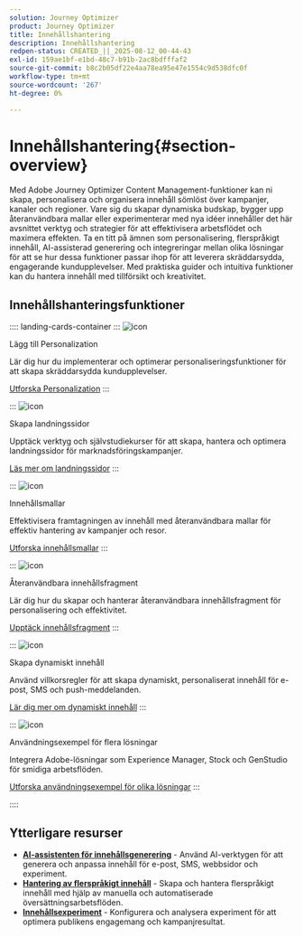 ```yaml
---
solution: Journey Optimizer
product: Journey Optimizer
title: Innehållshantering
description: Innehållshantering
redpen-status: CREATED_||_2025-08-12_00-44-43
exl-id: 159ae1bf-e1bd-48c7-b91b-2ac8bdfffaf2
source-git-commit: b8c2b05df22e4aa78ea95e47e1554c9d538dfc0f
workflow-type: tm+mt
source-wordcount: '267'
ht-degree: 0%

---
```


# Innehållshantering{#section-overview}

Med Adobe Journey Optimizer Content Management-funktioner kan ni skapa, personalisera och organisera innehåll sömlöst över kampanjer, kanaler och regioner. Vare sig du skapar dynamiska budskap, bygger upp återanvändbara mallar eller experimenterar med nya idéer innehåller det här avsnittet verktyg och strategier för att effektivisera arbetsflödet och maximera effekten. Ta en titt på ämnen som personalisering, flerspråkigt innehåll, AI-assisterad generering och integreringar mellan olika lösningar för att se hur dessa funktioner passar ihop för att leverera skräddarsydda, engagerande kundupplevelser. Med praktiska guider och intuitiva funktioner kan du hantera innehåll med tillförsikt och kreativitet.

## Innehållshanteringsfunktioner

:::: landing-cards-container
:::
![icon](https://cdn.experienceleague.adobe.com/icons/bullseye.svg?lang=sv-SE)

Lägg till Personalization

Lär dig hur du implementerar och optimerar personaliseringsfunktioner för att skapa skräddarsydda kundupplevelser.

[Utforska Personalization](personalization-landing-page.md)
:::

:::
![icon](https://cdn.experienceleague.adobe.com/icons/circle-play.svg?lang=sv-SE)

Skapa landningssidor

Upptäck verktyg och självstudiekurser för att skapa, hantera och optimera landningssidor för marknadsföringskampanjer.

[Läs mer om landningssidor](landing-pages-landing-page.md)
:::

:::
![icon](https://cdn.experienceleague.adobe.com/icons/list-check.svg?lang=sv-SE)

Innehållsmallar

Effektivisera framtagningen av innehåll med återanvändbara mallar för effektiv hantering av kampanjer och resor.

[Utforska innehållsmallar](content-templates-landing-page.md)
:::

:::
![icon](https://cdn.experienceleague.adobe.com/icons/puzzle-piece.svg?lang=sv-SE)

Återanvändbara innehållsfragment

Lär dig hur du skapar och hanterar återanvändbara innehållsfragment för personalisering och effektivitet.

[Upptäck innehållsfragment](fragments-landing-page.md)
:::

:::
![icon](https://cdn.experienceleague.adobe.com/icons/gear.svg?lang=sv-SE)

Skapa dynamiskt innehåll

Använd villkorsregler för att skapa dynamiskt, personaliserat innehåll för e-post, SMS och push-meddelanden.

[Lär dig mer om dynamiskt innehåll](dynamic-landing-page.md)
:::

:::
![icon](https://cdn.experienceleague.adobe.com/icons/puzzle-piece.svg?lang=sv-SE)

Användningsexempel för flera lösningar

Integrera Adobe-lösningar som Experience Manager, Stock och GenStudio för smidiga arbetsflöden.

[Utforska användningsexempel för olika lösningar](combine-landing-page.md)
:::

::::


## Ytterligare resurser

- **[AI-assistenten för innehållsgenerering](ai-assistant-landing-page.md)** - Använd AI-verktygen för att generera och anpassa innehåll för e-post, SMS, webbsidor och experiment.
- **[Hantering av flerspråkigt innehåll](content-multilingual-landing-page.md)** - Skapa och hantera flerspråkigt innehåll med hjälp av manuella och automatiserade översättningsarbetsflöden.
- **[Innehållsexperiment](content-experiment-landing-page.md)** - Konfigurera och analysera experiment för att optimera publikens engagemang och kampanjresultat.
